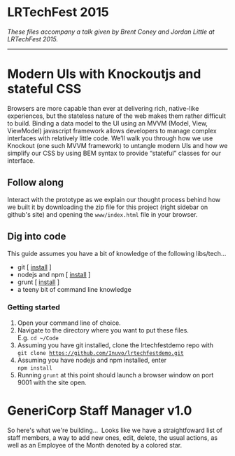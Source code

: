 # LRTechFest 2015
_These files accompany a talk given by Brent Coney and Jordan Little at LRTechFest 2015._

---

# Modern UIs with Knockoutjs and stateful CSS
Browsers are more capable than ever at delivering rich, native-like experiences, but the stateless nature of the web makes them rather difficult to build. Binding a data model to the UI using an MVVM (Model, View, ViewModel) javascript framework allows developers to manage complex interfaces with relatively little code. We’ll walk you through how we use Knockout (one such MVVM framework) to untangle modern UIs and how we simplify our CSS by using BEM syntax to provide “stateful” classes for our interface.

## Follow along
Interact with the prototype as we explain our thought process behind how we built it by downloading the zip file for this project (right sidebar on github's site) and opening the <code>www/index.html</code> file in your browser.

## Dig into code
This guide assumes you have a bit of knowledge of the following libs/tech&hellip;
- git [ [install](http://git-scm.com/downloads) ]
- nodejs and npm [ [install](https://nodejs.org/download/) ]
- grunt [ [install](https://github.com/gruntjs/grunt) ]
- a teeny bit of command line knowledge

### Getting started
1. Open your command line of choice.
2. Navigate to the directory where you want to put these files.  
E.g. <code>cd ~/Code</code>
3. Assuming you have git installed, clone the lrtechfestdemo repo with  
<code>git clone https://github.com/Inuvo/lrtechfestdemo.git</code>
4. Assuming you have nodejs and npm installed, enter  
<code>npm install</code>
5. Running <code>grunt</code> at this point should launch a browser window on port 9001 with the site open.

# GeneriCorp Staff Manager v1.0
So here's what we're building&hellip;
<img src="http://i.imgur.com/DkHEX08.png" alt="" />
Looks like we have a straightfoward list of staff members, a way to add new ones, edit, delete, the usual actions, as well as an Employee of the Month denoted by a colored star.
